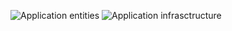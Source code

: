 ![Application entities](https://i.imgur.com/QnLoQUV.png)
![Application infrasctructure](https://i.imgur.com/GLx7T8i.png)

